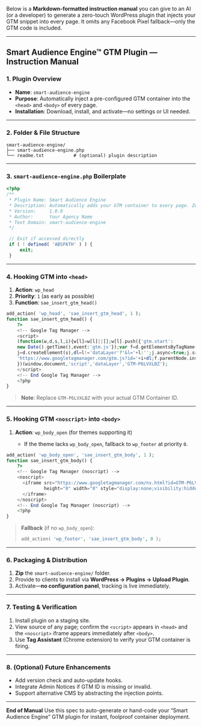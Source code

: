 Below is a **Markdown-formatted instruction manual** you can give to an AI (or a developer) to generate a zero-touch WordPress plugin that injects your GTM snippet into every page. It omits any Facebook Pixel fallback—only the GTM code is included.

---

## Smart Audience Engine™ GTM Plugin — Instruction Manual

### 1. Plugin Overview

* **Name**: `smart-audience-engine`
* **Purpose**: Automatically inject a pre-configured GTM container into the `<head>` and `<body>` of every page.
* **Installation**: Download, install, and activate—no settings or UI needed.

---

### 2. Folder & File Structure

```
smart-audience-engine/
├── smart-audience-engine.php
└── readme.txt           # (optional) plugin description
```

---

### 3. `smart-audience-engine.php` Boilerplate

```php
<?php
/**
 * Plugin Name: Smart Audience Engine
 * Description: Automatically adds your GTM container to every page. Zero setup required.
 * Version:     1.0.0
 * Author:      Your Agency Name
 * Text Domain: smart-audience-engine
 */

 // Exit if accessed directly
 if ( ! defined( 'ABSPATH' ) ) {
     exit;
 }
```

---

### 4. Hooking GTM into `<head>`

1. **Action**: `wp_head`
2. **Priority**: `1` (as early as possible)
3. **Function**: `sae_insert_gtm_head()`

```php
add_action( 'wp_head', 'sae_insert_gtm_head', 1 );
function sae_insert_gtm_head() {
    ?>
    <!-- Google Tag Manager -->
    <script>
    (function(w,d,s,l,i){w[l]=w[l]||[];w[l].push({'gtm.start':
    new Date().getTime(),event:'gtm.js'});var f=d.getElementsByTagName(s)[0],
    j=d.createElement(s),dl=l!='dataLayer'?'&l='+l:'';j.async=true;j.src=
    'https://www.googletagmanager.com/gtm.js?id='+i+dl;f.parentNode.insertBefore(j,f);
    })(window,document,'script','dataLayer','GTM-P6LVXLBZ');
    </script>
    <!-- End Google Tag Manager -->
    <?php
}
```

> **Note**: Replace `GTM-P6LVXLBZ` with your actual GTM Container ID.

---

### 5. Hooking GTM `<noscript>` into `<body>`

1. **Action**: `wp_body_open` (for themes supporting it)

   * If the theme lacks `wp_body_open`, fallback to `wp_footer` at priority `0`.

```php
add_action( 'wp_body_open', 'sae_insert_gtm_body', 1 );
function sae_insert_gtm_body() {
    ?>
    <!-- Google Tag Manager (noscript) -->
    <noscript>
      <iframe src="https://www.googletagmanager.com/ns.html?id=GTM-P6LVXLBZ"
              height="0" width="0" style="display:none;visibility:hidden">
      </iframe>
    </noscript>
    <!-- End Google Tag Manager (noscript) -->
    <?php
}
```

> **Fallback** (if no `wp_body_open`):
>
> ```php
> add_action( 'wp_footer', 'sae_insert_gtm_body', 0 );
> ```

---

### 6. Packaging & Distribution

1. **Zip** the `smart-audience-engine/` folder.
2. Provide to clients to install via **WordPress → Plugins → Upload Plugin**.
3. Activate—**no configuration panel**, tracking is live immediately.

---

### 7. Testing & Verification

1. Install plugin on a staging site.
2. View source of any page; confirm the `<script>` appears in `<head>` and the `<noscript>` iframe appears immediately after `<body>`.
3. Use **Tag Assistant** (Chrome extension) to verify your GTM container is firing.

---

### 8. (Optional) Future Enhancements

* Add version check and auto-update hooks.
* Integrate Admin Notices if GTM ID is missing or invalid.
* Support alternative CMS by abstracting the injection points.

---

**End of Manual**
Use this spec to auto-generate or hand-code your “Smart Audience Engine” GTM plugin for instant, foolproof container deployment.
